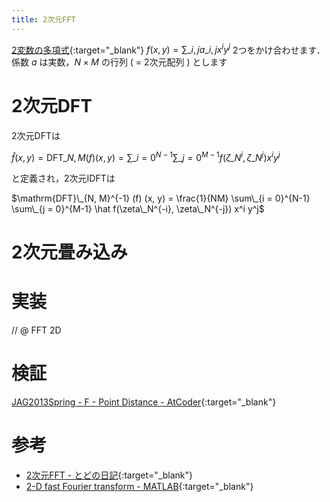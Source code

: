 ```yaml
---
title: 2次元FFT
---
```


[2変数の多項式](https://ja.wikipedia.org/wiki/多変数多項式){:target="_blank"}<!--_--> $f(x, y) = \sum\_{i,j} a\_{i, j}x^i y^j$ 2つをかけ合わせます．係数 $a$ は実数，$N \times M$ の行列 ( = 2次元配列 ) とします

# 2次元DFT

2次元DFTは

$\hat f (x, y) = \mathrm{DFT}\_{N, M} (f) (x, y) = \sum\_{i = 0}^{N-1} \sum\_{j = 0}^{M-1} f(\zeta\_N^i, \zeta\_N^j) x^i y^j$

と定義され，2次元IDFTは

$\mathrm{DFT}\_{N, M}^{-1} (f) (x, y) = \frac{1}{NM} \sum\_{i = 0}^{N-1} \sum\_{j = 0}^{M-1} \hat f(\zeta\_N^{-i}, \zeta\_N^{-j}) x^i y^j$

# 2次元畳み込み

# 実装

// @ FFT 2D

# 検証

[JAG2013Spring - F - Point Distance - AtCoder](https://beta.atcoder.jp/contests/jag2013spring/submissions/3684135){:target="_blank"}<!--_-->

# 参考

* [2次元FFT - とどの日記](http://d.hatena.ne.jp/todo314/touch/20130811/1376221445){:target="_blank"}<!--_-->
* [2-D fast Fourier transform - MATLAB](https://jp.mathworks.com/help/matlab/ref/fft2.html?lang=en){:target="_blank"}<!--_-->

